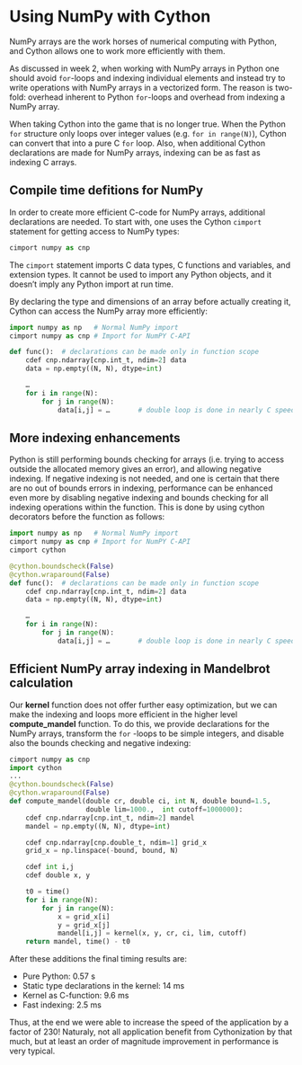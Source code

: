 <!-- Title: Using NumPy with Cython -->

<!-- Short description:

In this article we present how to efficiently utilize NumPy arrays with
Cython.

-->

# Using NumPy with Cython

NumPy arrays are the work horses of numerical computing with Python, and
Cython allows one to work more efficiently with them.

As discussed in week 2, when working with NumPy arrays in Python one should
avoid `for`-loops and indexing individual elements and instead try to write
operations with NumPy arrays in a vectorized form. The reason is two-fold:
overhead inherent to Python `for`-loops and overhead from indexing a NumPy
array.

When taking Cython into the game that is no longer true. When the Python
`for` structure only loops over integer values (e.g. `for in range(N)`),
Cython can convert that into a pure C `for` loop. Also, when additional Cython
declarations are made for NumPy arrays, indexing can be as fast as indexing
C arrays.


## Compile time defitions for NumPy

In order to create more efficient C-code for NumPy arrays, additional
declarations are needed. To start with, one uses the Cython `cimport`
statement for getting access to NumPy types:

~~~python
cimport numpy as cnp
~~~

The `cimport` statement imports C data types, C functions and variables, and
extension types. It cannot be used to import any Python objects, and it
doesn’t imply any Python import at run time.

By declaring the type and dimensions of an array before actually creating it,
Cython can access the NumPy array more efficiently:

~~~python
import numpy as np   # Normal NumPy import
cimport numpy as cnp # Import for NumPY C-API

def func():  # declarations can be made only in function scope
    cdef cnp.ndarray[cnp.int_t, ndim=2] data
    data = np.empty((N, N), dtype=int)

    …
    for i in range(N):
        for j in range(N):
            data[i,j] = …       # double loop is done in nearly C speed
~~~


## More indexing enhancements

Python is still performing bounds checking for arrays (i.e. trying to access
outside the allocated memory gives an error), and allowing negative indexing.
If negative indexing is not needed, and one is certain that there are no
out of bounds errors in indexing, performance can be enhanced even more by
disabling negative indexing and bounds checking for all indexing operations
within the function. This is done by using cython decorators before the
function as follows:

~~~python
import numpy as np   # Normal NumPy import
cimport numpy as cnp # Import for NumPY C-API
cimport cython

@cython.boundscheck(False)
@cython.wraparound(False)
def func():  # declarations can be made only in function scope
    cdef cnp.ndarray[cnp.int_t, ndim=2] data
    data = np.empty((N, N), dtype=int)

    …
    for i in range(N):
        for j in range(N):
            data[i,j] = …       # double loop is done in nearly C speed
~~~


## Efficient NumPy array indexing in Mandelbrot calculation

Our **kernel** function does not offer further easy optimization, but we can
make the indexing and loops more efficient in the higher level
**compute_mandel** function. To do this, we provide declarations for the
NumPy arrays, transform the `for` -loops to be simple integers, and disable
also the bounds checking and negative indexing:

~~~python
cimport numpy as cnp
import cython
...
@cython.boundscheck(False)
@cython.wraparound(False)
def compute_mandel(double cr, double ci, int N, double bound=1.5,
                   double lim=1000.,  int cutoff=1000000):
    cdef cnp.ndarray[cnp.int_t, ndim=2] mandel
    mandel = np.empty((N, N), dtype=int)

    cdef cnp.ndarray[cnp.double_t, ndim=1] grid_x
    grid_x = np.linspace(-bound, bound, N)

    cdef int i,j
    cdef double x, y

    t0 = time()
    for i in range(N):
        for j in range(N):
            x = grid_x[i]
            y = grid_x[j]
            mandel[i,j] = kernel(x, y, cr, ci, lim, cutoff)
    return mandel, time() - t0
~~~

After these additions the final timing results are:

  - Pure Python: 0.57 s
  - Static type declarations in the kernel: 14 ms
  - Kernel as C-function: 9.6 ms
  - Fast indexing: 2.5 ms

Thus, at the end we were able to increase the speed of the application by a
factor of 230! Naturaly, not all application benefit from Cythonization by
that much, but at least an order of magnitude improvement in performance is
very typical.
